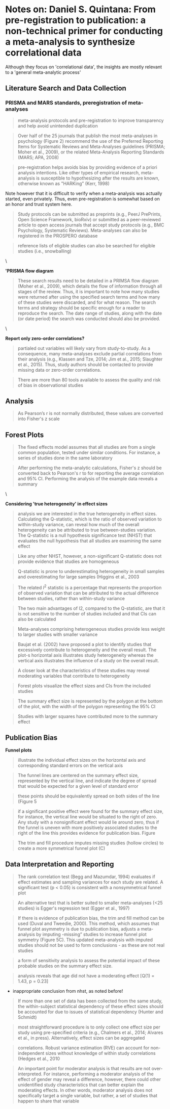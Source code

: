 # Notes on: Daniel S. Quintana: From pre-registration to publication: a non-technical primer for conducting a meta-analysis to synthesize correlational data

Although they focus on 'correlational data', the insights are mostly relevant to a 'general meta-analytic process'



## Literature Search and Data Collection

### PRISMA and MARS standards, preregistration of meta-analyses

> meta-analysis protocols and pre-registration to improve transparency and help avoid unintended duplication

> Over half of the 25 journals that
> publish the most meta-analyses in psychology (Figure 2) recommend the use of the Preferred Reporting Items for Systematic Reviews and Meta-Analyses guidelines (PRISMA; Moher et al., 2009), or the related Meta-Analysis Reporting Standards (MARS; APA, 2008)

> pre-registration helps avoids bias by providing evidence of a priori analysis intentions. Like other types of empirical research, meta-analysis is susceptible to hypothesizing after the results are known, otherwise known as "HARKing” (Kerr, 1998)

<div class="marginnote">
Note however that it is difficult to verify when a meta-analysis was actually started, even privately. Thus, even pre-registration is somewhat based on an honor and trust system here.
</div>


> Study protocols can be submitted as preprints (e.g., PeerJ PrePrints, Open Science Framework, bioRxiv) or submitted as a peer-reviewed article to open access journals that accept study protocols (e.g., BMC Psychology, Systematic Reviews). Meta-analyses can also be registered in the PROSPERO database

> reference lists of eligible studies can also be searched for eligible studies (i.e., snowballing)

\

**'PRISMA flow diagram**

> These search results need to be detailed in a PRIMSA flow diagram (Moher et al., 2009), which details the flow of information through all stages of the review. Thus, it is important to note how many studies were returned after using the specified search terms and how many of these studies were discarded, and for what reason. The search terms and strategy should be specific enough for a reader to reproduce the search. The date range of studies, along with the date (or date period) the search was conducted should also be provided.

\

**Report only zero-order correlations?**

> partialed out variables will likely vary from study-to-study. As a consequence, many meta-analyses exclude partial correlations from their analysis (e.g., Klassen and Tze, 2014; Jim et al., 2015; Slaughter et al., 2015). Thus, study authors should be contacted to provide missing data or zero-order correlations.

> There are more than 80 tools available to assess the quality and risk of bias in observational studies

## Analysis

>  As Pearson’s r is not normally distributed, these values are converted into Fisher's z scale

## Forest Plots

> The fixed effects model assumes that all studies are from a single common population, tested under similar conditions. For instance, a series of studies done in the same laboratory

> After performing the meta-analytic calculations, Fisher's z should be converted back to Pearson's r to for reporting the average correlation and 95% CI. Performing the analysis of the example data reveals a summary

\

**Considering 'true heterogeneity' in effect sizes**

> analysis we are interested in the true heterogeneity in effect sizes. Calculating the Q-statistic, which is the ratio of observed variation to within-study variance, can reveal how much of the overall heterogeneity can be attributed to true between-studies variation. The Q-statistic is a null hypothesis significance test (NHST) that evaluates the null hypothesis that all studies are examining the same effect

> Like any other NHST, however, a non-significant Q-statistic does not provide evidence that studies are homogeneous

> Q-statistic is prone to underestimating heterogeneity in small samples and overestimating for large samples (Higgins et al., 2003

> The related $I^2$ statistic is a percentage that represents the proportion of observed variation that can be attributed to the actual difference between studies, rather than within-study variance


> The two main advantages of I2, compared to the Q-statistic, are that it is not sensitive to the number of studies included and that CIs can also be calculated

> Meta-analyses comprising heterogeneous studies provide less weight to larger studies with smaller variance

> Baujat et al. (2002) have proposed a plot to identify studies that excessively contribute to heterogeneity and the overall result. The plot-s horizontal axis illustrates study heterogeneity whereas the vertical axis illustrates the influence of a study on the overall result.

> A closer look at the characteristics of these studies may reveal moderating variables that contribute to heterogeneity


> Forest plots visualize the effect sizes and CIs from the included studies


> The summary effect size is represented by the polygon at the bottom of the plot, with the width
of the polygon representing the 95% CI


> Studies with larger squares have contributed more to the summary effect


## Publication Bias


**Funnel plots**


> illustrate the individual effect sizes on the horizontal axis and corresponding standard errors on the vertical axis

> The funnel lines are centered on the summary effect size, represented by the vertical line, and indicate the degree of spread that would be expected for a given level of standard error

> these points should be equivalently spread on both sides of the line (Figure 5


> if a significant positive effect were
found for the summary effect size, for instance, the vertical line
would be situated to the right of zero. Any study with a nonsignificant effect would lie around zero, thus if the funnel is uneven with more positively associated studies to the right of the line this provides evidence for publication bias. Figure


 > The trim and fill procedure imputes missing studies (hollow circles) to create a more symmetrical funnel plot (C)


## Data Interpretation and Reporting


> The rank correlation test (Begg and Mazumdar, 1994) evaluates if effect estimates and sampling variances for each study are related. A significant test (p < 0.05) is consistent with a nonsymmetrical funnel plot

> An alternative test that is better suited to smaller meta-analyses (<25 studies) is Egger's regression test (Egger et al., 1997)

> If there is evidence of publication bias, the trim and fill method can be used (Duval and Tweedie, 2000). This method, which assumes that funnel plot asymmetry is due to publication bias, adjusts a meta-analysis by imputing -missing” studies to increase funnel plot symmetry (Figure 5C). This updated meta-analysis with imputed studies should not be used to form conclusions - as these are not real studies

> a form of sensitivity analysis to assess the potential impact of these probable studies on the summary effect size.

> analysis reveals that age did not have a moderating effect [Q(1) = 1.43, p = 0.23]

- inappropriate conclusion from nhst, as noted before!

> If more than one set of data has been collected from the same study, the within-subject statistical dependency of these effect sizes should be accounted for due to issues of statistical dependency (Hunter and Schmidt)

> most straightforward procedure is to only collect one effect size per study using pre-specified criteria (e.g., Chalmers et al., 2014; Alvares et al., in press). Alternatively, effect sizes can be aggregated

> correlations. Robust variance estimation (RVE) can account for non-independent sizes without knowledge of within study correlations (Hedges et al., 2010

> An important point for moderator analysis is that results are not over-interpreted. For instance, performing a moderator analysis of the effect of gender may reveal a difference, however, there could other unidentified study characteristics that can better explain the moderating effects. In other words, moderator analysis does not specifically target a single variable, but rather, a set of studies that happen to share that variable

